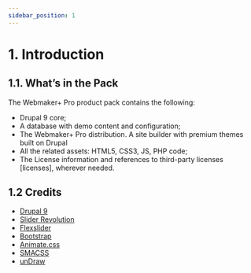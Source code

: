 ```yaml
---
sidebar_position: 1
---
```


# 1. Introduction

## 1.1. What’s in the Pack

The Webmaker+ Pro product pack contains the following:

- Drupal 9 core;
- A database with demo content and configuration;
- The Webmaker+ Pro distribution. A site builder with premium themes built on Drupal
- All the related assets: HTML5, CSS3, JS, PHP code;
- The License information and references to third-party licenses [licenses], wherever needed.

## 1.2 Credits

- [Drupal 9](https://www.drupal.org/about/9)
- [Slider Revolution](http://codecanyon.net/item/slider-revolution-responsive-jquery-plugin/2580848)
- [Flexslider](https://github.com/woothemes/FlexSlider)
- [Bootstrap](http://getbootstrap.com)
- [Animate.css](https://daneden.github.io/animate.css/)
- [SMACSS](https://smacss.com/)
- [unDraw](https://undraw.co/)


